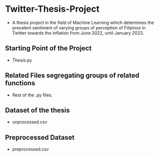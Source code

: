 # Twitter-Thesis-Project
- A thesis project in the field of Machine Learning which determines the prevalent sentiment of varying groups of perception of Filipinos in Twitter towards the Inflation from June 2022, until January 2023.

## Starting Point of the Project
- Thesis.py

## Related Files segregating groups of related functions
- Rest of the .py files.

## Dataset of the thesis
- unprocessed.csv

## Preprocessed Dataset
- preprocessed.csv
